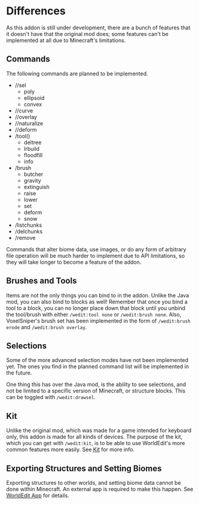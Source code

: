 # Differences

As this addon is still under development, there are a bunch of features that it doesn't have that the original mod does; some features can't be implemented at all due to Minecraft's limitations.

## Commands

The following commands are planned to be implemented.

-   //sel
    -   poly
    -   ellipsoid
    -   convex
-   //curve
-   //overlay
-   //naturalize
-   //deform
-   /tool()
    -   deltree
    -   lrbuild
    -   floodfill
    -   info
-   /brush
    -   butcher
    -   gravity
    -   extinguish
    -   raise
    -   lower
    -   set
    -   deform
    -   snow
-   /listchunks
-   /delchunks
-   /remove

Commands that alter biome data, use images, or do any form of arbitrary file operation will be much harder to implement due to API limitations, so they will take longer to become a feature of the addon.

## Brushes and Tools

Items are not the only things you can bind to in the addon. Unlike the Java mod, you can also bind to blocks as well! Remember that once you bind a tool to a block, you can no longer place down that block until you unbind the tool/brush with either `/wedit:tool none` or `/wedit:brush none`.
Also, VoxelSniper's brush set has been implemented in the form of `/wedit:brush erode` and `/wedit:brush overlay`.

## Selections

Some of the more advanced selection modes have not been implemented yet. The ones you find in the planned command list will be implemented in the future.

One thing this has over the Java mod, is the ability to see selections, and not be limited to a specific version of Minecraft, or structure blocks. This can be toggled with `/wedit:drawsel`.

## Kit

Unlike the original mod, which was made for a game intended for keyboard only, this addon is made for all kinds of devices. The purpose of the kit, which you can get with `/wedit:kit`, is to be able to use WorldEdit's more common features more easily. See [Kit](usage/kit.md) for more info.

## Exporting Structures and Setting Biomes

Exporting structures to other worlds, and setting biome data cannot be done within Minecraft. An external app is required to make this happen. See [WorldEdit App](usage/worldedit_app.md) for details.
